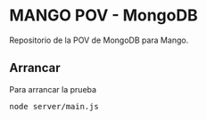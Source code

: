 # MANGO POV - MongoDB

Repositorio de la POV de MongoDB para Mango.

## Arrancar
Para arrancar la prueba
<pre>node server/main.js</pre>

